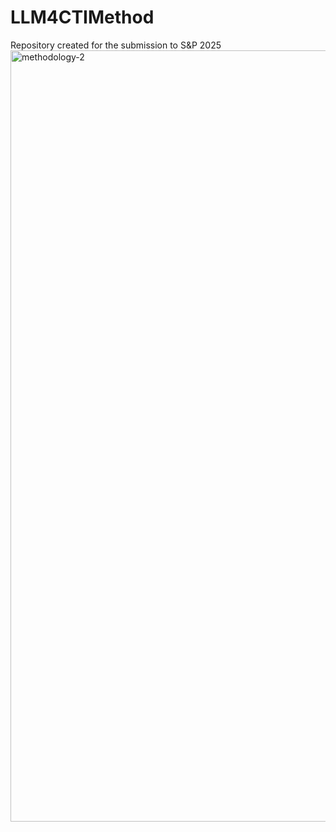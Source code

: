 # LLM4CTIMethod

Repository created for the submission to S&P 2025
<img width="1234" alt="methodology-2" src="https://github.com/user-attachments/assets/3a462465-f5d5-41d7-9b2f-bc1db29faca7">
